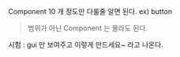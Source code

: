 
Component 10 개 정도만 다룰줄 알면 된다. ex) button

>범위가 아닌 Component 는 몰라도 된다.

시험 : gui 만 보여주고 이렇게 만드세요~ 라고 나온다.